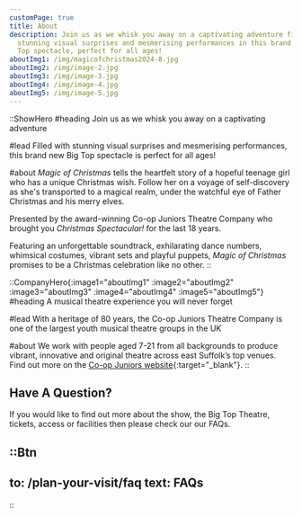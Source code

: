 ```yaml
---
customPage: true
title: About
description: Join us as we whisk you away on a captivating adventure filled with
  stunning visual surprises and mesmerising performances in this brand new Big
  Top spectacle, perfect for all ages!
aboutImg1: /img/magicofchristmas2024-8.jpg
aboutImg2: /img/image-2.jpg
aboutImg3: /img/image-3.jpg
aboutImg4: /img/image-4.jpg
aboutImg5: /img/image-5.jpg
---
```

::ShowHero
#heading
Join us as we whisk you away on a captivating adventure

#lead
Filled with stunning visual surprises and mesmerising performances, this brand new Big Top spectacle is perfect for all ages!

#about
*Magic of Christmas* tells the heartfelt story of a hopeful teenage girl who has a unique Christmas wish. Follow her on a voyage of self-discovery as she's transported to a magical realm, under the watchful eye of Father Christmas and his merry elves.

Presented by the award-winning Co-op Juniors Theatre Company who brought you 
*Christmas Spectacular!* for the last 18 years. 

Featuring an unforgettable soundtrack, exhilarating dance numbers, whimsical costumes, vibrant sets and playful puppets, *Magic of Christmas* promises to be a Christmas celebration like no other.
::

::CompanyHero{:image1="aboutImg1" :image2="aboutImg2" :image3="aboutImg3" :image4="aboutImg4" :image5="aboutImg5"}
#heading
A musical theatre experience you will never forget

#lead
With a heritage of 80 years, the Co-op Juniors Theatre Company is one of the largest youth musical theatre groups in the UK

#about
We work with people aged 7-21 from all backgrounds to produce vibrant, innovative and original theatre across east Suffolk’s top venues. Find out more on the [Co-op Juniors website](https://www.coopjuniors.co.uk){:target="_blank"}.
::

<div class="font-serif mx-auto max-w-prose px-8 pb-32 prose prose-invert lg:prose-lg">

## Have A Question?

If you would like to find out more about the show, the Big Top Theatre, tickets, access or facilities then please check our our FAQs.

::Btn
---
to: /plan-your-visit/faq
text: FAQs
---
::

</div>
